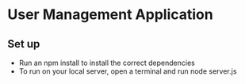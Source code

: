 # User Management Application

## Set up

- Run an npm install to install the correct dependencies
- To run on your local server, open a terminal and run node server.js